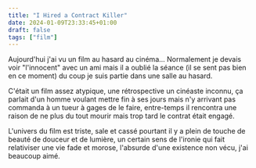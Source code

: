 ```yaml
---
title: "I Hired a Contract Killer"
date: 2024-01-09T23:33:45+01:00
draft: false
tags: ["film"]
---
```


Aujourd'hui j'ai vu un film au hasard au cinéma... Normalement je devais voir "l'innocent" avec un ami mais il a oublié la séance (il se sent pas bien en ce moment) du coup je suis partie dans une salle au hasard.

C'était un film assez atypique, une rétrospective un cinéaste inconnu, ça parlait d'un homme voulant mettre fin à ses jours mais n'y arrivant pas commanda à un tueur à gages de le faire, entre-temps il rencontra une raison de ne plus du tout mourir mais trop tard le contrat était engagé.

L'univers du film est triste, sale et cassé pourtant il y a plein de touche de beauté de douceur et de lumière, un certain sens de l'ironie qui fait relativiser une vie fade et morose, l'absurde d'une existence non vécu, j'ai beaucoup aimé.